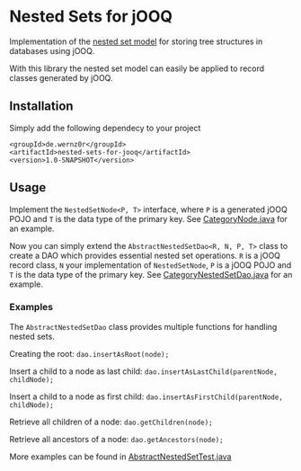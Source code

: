 # Nested Sets for jOOQ

Implementation of the [nested set model](https://en.wikipedia.org/wiki/Nested_set_model) for storing tree structures in
databases using jOOQ.

With this library the nested set model can easily be applied to record classes generated by jOOQ.

## Installation

Simply add the following dependecy to your project

    <groupId>de.wernz0r</groupId>
    <artifactId>nested-sets-for-jooq</artifactId>
    <version>1.0-SNAPSHOT</version>

## Usage

Implement the `NestedSetNode<P, T>` interface, where `P` is a generated jOOQ POJO and `T` is the data type of the
primary key. See [CategoryNode.java](src/test/java/de/wernz0r/nestedsets4jooq/model/CategoryNode.java) for an example.

Now you can simply extend the `AbstractNestedSetDao<R, N, P, T>` class to create a DAO which provides essential nested
set operations. `R` is a jOOQ record class, `N` your implementation of `NestedSetNode`, `P`
is a jOOQ POJO and `T` is the data type of the primary key.
See [CategoryNestedSetDao.java](src/test/java/de/wernz0r/nestedsets4jooq/dao/CategoryNestedSetDao.java) for an example.

### Examples

The `AbstractNestedSetDao` class provides multiple functions for handling nested sets.

Creating the root: `dao.insertAsRoot(node);`

Insert a child to a node as last child: `dao.insertAsLastChild(parentNode, childNode);`

Insert a child to a node as first child: `dao.insertAsFirstChild(parentNode, childNode);`

Retrieve all children of a node: `dao.getChildren(node);`

Retrieve all ancestors of a node: `dao.getAncestors(node);`

More examples can be found in
[AbstractNestedSetTest.java](src/test/java/de/wernz0r/nestedsets4jooq/dao/AbstractNestedSetTest.java)